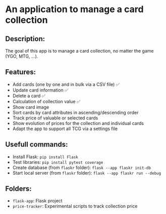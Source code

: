 # An application to manage a card collection

## Description:

The goal of this app is to manage a card collection, no matter the game (YGO, MTG, ...).

## Features:

- Add cards (one by one and in bulk via a CSV file) :white_check_mark:
- Update card information :white_check_mark:
- Delete a card :white_check_mark:
- Calculation of collection value :white_check_mark:
- Show card image
- Sort cards by card attributes in ascending/descending order
- Track price of valuable or selected cards
- Show evolution of prices for the collection and individual cards
- Adapt the app to support all TCG via a settings file

## Usefull commands:
- Install Flask: `pip install Flask`
- Test libraries: `pip install pytest coverage`
- Create database (from `flaskr` folder): `flask --app flaskr init-db`
- Start local server (from `flaskr` folder): `flask --app flaskr run --debug`

## Folders:
- `flask-app`: Flask project
- `price-tracker`: Experimental scripts to track collection price
